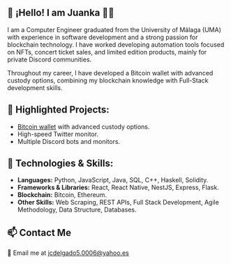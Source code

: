 ## 👋 ¡Hello! I am Juanka 👨‍💻
I am a Computer Engineer graduated from the University of Málaga (UMA) with experience in software development and a strong passion for blockchain technology. I have worked developing automation tools focused on NFTs, concert ticket sales, and limited edition products, mainly for private Discord communities.

Throughout my career, I have developed a Bitcoin wallet with advanced custody options, combining my blockchain knowledge with Full-Stack development skills.


## 💼 **Highlighted Projects:**
- [Bitcoin wallet](https://frontend-eaiv.onrender.com/) with advanced custody options.
- High-speed Twitter monitor.
- Multiple Discord bots and monitors.

## 🔧 Technologies & Skills:

- **Languages:** Python, JavaScript, Java, SQL, C++, Haskell, Solidity.
- **Frameworks & Libraries:** React, React Native, NestJS, Express, Flask.
- **Blockchain:** Bitcoin, Ethereum.
- **Other Skills:** Web Scraping, REST APIs, Full Stack Development, Agile Methodology, Data Structure, Databases.
  
## 📫 Contact Me
📧 Email me at jcdelgado5.0006@yahoo.es
<!--
**icyjkk/icyjkk** is a ✨ _special_ ✨ repository because its `README.md` (this file) appears on your GitHub profile.

Here are some ideas to get you started:

- 🔭 I’m currently working on ...
- 🌱 I’m currently learning ...
- 👯 I’m looking to collaborate on ...
- 🤔 I’m looking for help with ...
- 💬 Ask me about ...
- 📫 How to reach me: ...
- 😄 Pronouns: ...
- ⚡ Fun fact: ...
-->
